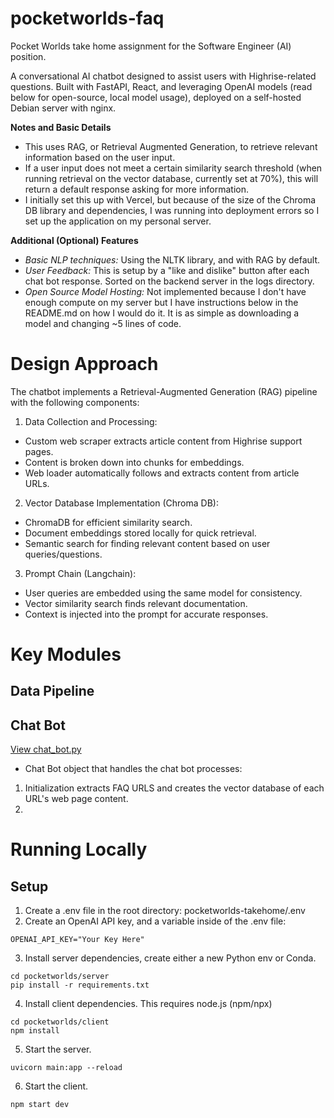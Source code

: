 # pocketworlds-faq
Pocket Worlds take home assignment for the Software Engineer (AI) position.

A conversational AI chatbot designed to assist users with Highrise-related questions. Built with FastAPI, React, and leveraging OpenAI models (read below for open-source, local model usage), deployed on a self-hosted Debian server with nginx.

**Notes and Basic Details**
- This uses RAG, or Retrieval Augmented Generation, to retrieve relevant information based on the user input.
- If a user input does not meet a certain similarity search threshold (when running retrieval on the vector database, currently set at 70%), this will return a default response asking for more information.
- I initially set this up with Vercel, but because of the size of the Chroma DB library and dependencies, I was running into deployment errors so I set up the application on my personal server.

**Additional (Optional) Features**
- *Basic NLP techniques:* Using the NLTK library, and with RAG by default.
- *User Feedback:* This is setup by a "like and dislike" button after each chat bot response. Sorted on the backend server in the logs directory.
- *Open Source Model Hosting:* Not implemented because I don't have enough compute on my server but I have instructions below in the README.md on how I would do it. It is as simple as downloading a model and changing ~5 lines of code.

# Design Approach

The chatbot implements a Retrieval-Augmented Generation (RAG) pipeline with the following components:

1. Data Collection and Processing:
- Custom web scraper extracts article content from Highrise support pages.
- Content is broken down into chunks for embeddings.
- Web loader automatically follows and extracts content from article URLs.

2. Vector Database Implementation (Chroma DB):
- ChromaDB for efficient similarity search.
- Document embeddings stored locally for quick retrieval.
- Semantic search for finding relevant content based on user queries/questions.

3. Prompt Chain (Langchain):
- User queries are embedded using the same model for consistency.
- Vector similarity search finds relevant documentation.
- Context is injected into the prompt for accurate responses.

# Key Modules

## Data Pipeline


## Chat Bot
[View chat_bot.py](https://github.com/adamloec/pocketworlds-faq/blob/main/pocketworlds/server/chat/chat_bot.py)

- Chat Bot object that handles the chat bot processes:
1. Initialization extracts FAQ URLS and creates the vector database of each URL's web page content.
2. 

# Running Locally

## Setup

1. Create a .env file in the root directory: pocketworlds-takehome/.env
2. Create an OpenAI API key, and a variable inside of the .env file:

```
OPENAI_API_KEY="Your Key Here"
```

3. Install server dependencies, create either a new Python env or Conda.

```
cd pocketworlds/server
pip install -r requirements.txt
```

4. Install client dependencies. This requires node.js (npm/npx)

```
cd pocketworlds/client
npm install
```

5. Start the server.

```
uvicorn main:app --reload
```

6. Start the client.

```
npm start dev
```